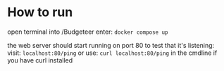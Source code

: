 # How to run

open terminal into /Budgeteer
enter: `docker compose up`

the web server should start running on port 80
to test that it's listening:
visit: `localhost:80/ping`
or use: `curl localhost:80/ping` in the cmdline if you have curl installed
